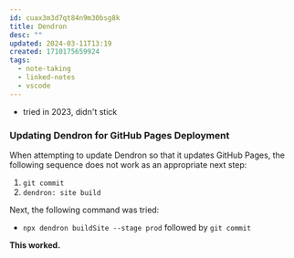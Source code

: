 ```yaml
---
id: cuax3m3d7qt84n9m30bsg8k
title: Dendron
desc: ""
updated: 2024-03-11T13:19
created: 1710175659924
tags:
  - note-taking
  - linked-notes
  - vscode
---
```

- tried in 2023, didn't stick
### Updating Dendron for GitHub Pages Deployment

When attempting to update Dendron so that it updates GitHub Pages, the following sequence does not work as an appropriate next step:

1. `git commit`
2. `dendron: site build`

Next, the following command was tried:

- `npx dendron buildSite --stage prod` followed by `git commit`

**This worked.**